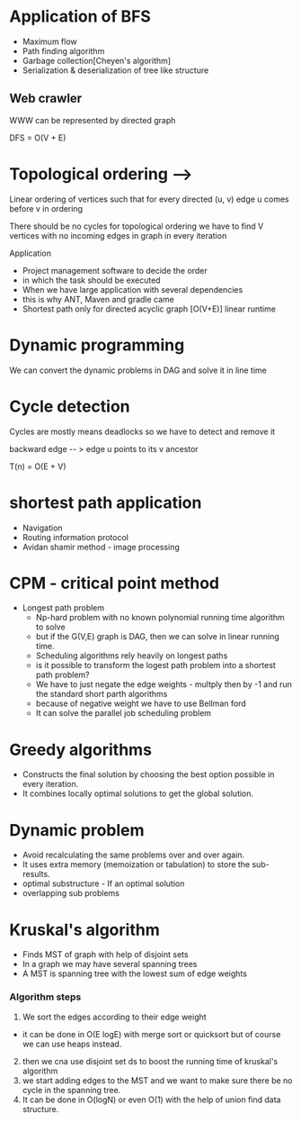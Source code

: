 # Application of BFS
- Maximum flow
- Path finding algorithm
- Garbage collection[Cheyen's algorithm]
- Serialization & deserialization of tree  like structure

## Web crawler
WWW can be represented by directed graph

DFS = O(V + E)

# Topological ordering --> 

Linear ordering of vertices such that for every directed (u, v)
edge u comes before v in ordering

There should be no cycles for topological ordering
we have to find V vertices with no incoming edges in graph in every iteration

Application 
- Project management software to decide the order
- in which the task should be executed
- When we have large application with several dependencies
- this is why ANT, Maven and gradle came
- Shortest path only for directed acyclic graph [O(V+E)] linear runtime

# Dynamic programming
We can convert the dynamic problems in DAG and solve it in line time

# Cycle detection

Cycles are mostly means deadlocks so we have to detect and remove it

backward edge -- > edge u points to its v ancestor

T(n) = O(E + V)

# shortest path application
- Navigation
- Routing information protocol
- Avidan shamir method - image processing
# CPM - critical point method
 - Longest path problem
   - Np-hard problem with no known polynomial running time algorithm to solve
   - but if the G(V,E) graph is DAG, then we can solve in linear running time.
   - Scheduling algorithms rely heavily on longest paths
   - is it possible to transform the logest path problem into a shortest path problem?
   - We have to just negate the edge weights - multply then by -1 and run the standard short parth algorithms
   - because of negative weight we have to use Bellman ford
   - It can solve the parallel job scheduling problem



# Greedy algorithms

- Constructs the final solution by choosing the best option possible in every iteration.
- It combines locally optimal solutions to get the global solution.

# Dynamic problem

- Avoid recalculating the same problems over and over again.
- It uses extra memory (memoization or tabulation) to store the sub-results.
- optimal substructure - If an optimal solution
- overlapping sub problems

# Kruskal's algorithm

- Finds MST of graph with help of disjoint sets
- In a graph we may have several spanning trees
- A MST is spanning tree with the lowest sum of edge weights

### Algorithm steps

1. We sort the edges according to their edge weight
 - it can be done in O(E logE) with merge sort or quicksort but of course we can use heaps instead.
2. then we cna use disjoint set ds to boost the running time of kruskal's algorithm
3. we start adding edges to the MST and we want to make sure there be no cycle in the spanning tree.
4. It can be done in O(logN) or even O(1) with the help of union find data structure.

